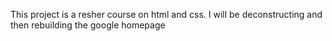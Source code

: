 This project is a resher course on html and css. I will be deconstructing and then rebuilding the google homepage